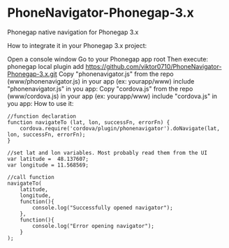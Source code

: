PhoneNavigator-Phonegap-3.x
===========================

Phonegap native navigation for Phonegap 3.x

How to integrate it in your Phonegap 3.x project:

Open a console window
Go to your Phonegap app root
Then execute: phonegap local plugin add https://github.com/viktor0710/PhoneNavigator-Phonegap-3.x.git
Copy "phonenavigator.js" from the repo (www/phonenavigator.js) in your app (ex: yourapp/www)
include "phonenavigator.js" in you app:
Copy "cordova.js" from the repo (www/cordova.js) in your app (ex: yourapp/www)
include "cordova.js" in you app:
How to use it:

```
//function declaration
function navigateTo (lat, lon, successFn, errorFn) {
    cordova.require('cordova/plugin/phonenavigator').doNavigate(lat, lon, successFn, errorFn);
}

//set lat and lon variables. Most probably read them from the UI
var latitude =  48.137607;
var longitude = 11.568569;

//call function
navigateTo(
    latitude,
    longitude,
    function(){
        console.log("Successfully opened navigator");
    },
    function(){
        console.log("Error opening navigator");
    }
);
```
